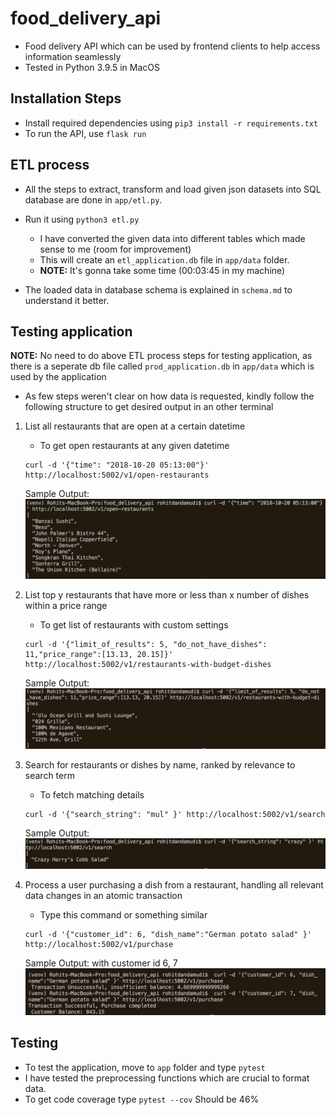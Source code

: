 # food_delivery_api
- Food delivery API which can be used by frontend clients to help access information seamlessly
- Tested in Python 3.9.5 in MacOS

## Installation Steps

- Install required dependencies using ```pip3 install -r requirements.txt```
- To run the API, use ```flask run```


## ETL process

- All the steps to extract, transform and load given json datasets into SQL database are done in ```app/etl.py```. 
- Run it using ```python3 etl.py```
    - I have converted the given data into different tables which made sense to me (room for improvement) 
    - This will create an ```etl_application.db``` file in ```app/data``` folder.
    - **NOTE:** It's gonna take some time (00:03:45 in my machine)

- The loaded data in database schema is explained in ```schema.md``` to understand it better.

## Testing application

**NOTE:** No need to do above ETL process steps for testing application, as there is a seperate db file called ```prod_application.db``` in ```app/data``` which is used by the application

- As few steps weren't clear on how data is requested, kindly follow the following structure to get desired output in an other terminal

1. List all restaurants that are open at a certain datetime
    - To get open restaurants at any given datetime 
    ``` 
    curl -d '{"time": "2018-10-20 05:13:00"}' http://localhost:5002/v1/open-restaurants
    ```
    Sample Output: ![](images/open_restaurants_result.png)

2. List top y restaurants that have more or less than x number of dishes within a price range
    - To get list of restaurants with custom settings 
    ```
    curl -d '{"limit_of_results": 5, "do_not_have_dishes": 11,"price_range":[13.13, 20.15]}' http://localhost:5002/v1/restaurants-with-budget-dishes
    ```
    Sample Output: ![](images/budget_restaurants_result.png)

3. Search for restaurants or dishes by name, ranked by relevance to search term
    - To fetch matching details 
    ```
    curl -d '{"search_string": "mul" }' http://localhost:5002/v1/search
    ```
    Sample Output: ![](images/search_data_result.png)

4. Process a user purchasing a dish from a restaurant, handling all relevant data changes in an atomic transaction
    - Type this command or something similar 
    ```
    curl -d '{"customer_id": 6, "dish_name":"German potato salad" }' http://localhost:5002/v1/purchase
    ```
    Sample Output: with customer id 6, 7 ![](images/transaction_result.png)

## Testing 

- To test the application, move to ```app``` folder and type ```pytest```
- I have tested the preprocessing functions which are crucial to format data.
-  To get code coverage type ```pytest --cov``` Should be 46%
